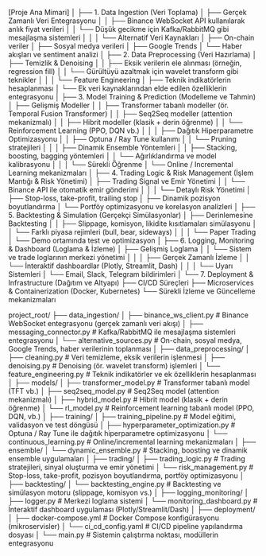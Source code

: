 [Proje Ana Mimari]
│
├── 1. Data Ingestion (Veri Toplama)
│     ├── Gerçek Zamanlı Veri Entegrasyonu
│     │     ├── Binance WebSocket API kullanılarak anlık fiyat verileri
│     │     └── Düşük gecikme için Kafka/RabbitMQ gibi mesajlaşma sistemleri
│     │
│     └── Alternatif Veri Kaynakları
│           ├── On-chain veriler
│           ├── Sosyal medya verileri
│           ├── Google Trends
│           └── Haber akışları ve sentiment analizi
│
├── 2. Data Preprocessing (Veri Hazırlama)
│     ├── Temizlik & Denoising
│     │     ├── Eksik verilerin ele alınması (örneğin, regression fill)
│     │     └── Gürültüyü azaltmak için wavelet transform gibi teknikler
│     │
│     └── Feature Engineering
│           ├── Teknik indikatörlerin hesaplanması
│           └── Ek veri kaynaklarından elde edilen özelliklerin entegrasyonu
│
├── 3. Model Training & Prediction (Modelleme ve Tahmin)
│     ├── Gelişmiş Modeller
│     │     ├── Transformer tabanlı modeller (ör. Temporal Fusion Transformer)
│     │     ├── Seq2Seq modeller (attention mekanizmalı)
│     │     ├── Hibrit modeller (klasik + derin öğrenme)
│     │     └── Reinforcement Learning (PPO, DQN vb.)
│     │
│     ├── Dağıtık Hiperparametre Optimizasyonu
│     │     ├── Optuna / Ray Tune kullanımı
│     │     └── Pruning stratejileri
│     │
│     ├── Dinamik Ensemble Yöntemleri
│     │     ├── Stacking, boosting, bagging yöntemleri
│     │     └── Ağırlıklandırma ve model kalibrasyonu
│     │
│     └── Sürekli Öğrenme
│           └── Online / Incremental Learning mekanizmaları
│
├── 4. Trading Logic & Risk Management (İşlem Mantığı & Risk Yönetimi)
│     ├── Trading Signal ve Emir Yönetimi
│     │     └── Binance API ile otomatik emir gönderimi
│     │
│     └── Detaylı Risk Yönetimi
│           ├── Stop-loss, take-profit, trailing stop
│           ├── Dinamik pozisyon boyutlandırma
│           └── Portföy optimizasyonu ve korelasyon analizleri
│
├── 5. Backtesting & Simulation (Gerçekçi Simülasyonlar)
│     ├── Derinlemesine Backtesting
│     │     ├── Slippage, komisyon, likidite kısıtlamaları simülasyonu
│     │     └── Farklı piyasa rejimleri (bull, bear, sideways)
│     │
│     └── Paper Trading
│           └── Demo ortamında test ve optimizasyon
│
├── 6. Logging, Monitoring & Dashboard (Loglama & İzleme)
│     ├── Gelişmiş Loglama
│     │     └── Sistem ve trade loglarının merkezi yönetimi
│     │
│     ├── Gerçek Zamanlı İzleme
│     │     └── İnteraktif dashboardlar (Plotly, Streamlit, Dash)
│     │
│     └── Uyarı Sistemleri
│           └── Email, Slack, Telegram bildirimleri
│
└── 7. Deployment & Infrastructure (Dağıtım ve Altyapı)
      ├── CI/CD Süreçleri
      ├── Microservices & Containerization (Docker, Kubernetes)
      └── Sürekli İzleme ve Güncelleme mekanizmaları


project_root/
├── data_ingestion/
│   ├── binance_ws_client.py         # Binance WebSocket entegrasyonu (gerçek zamanlı veri akışı)
│   ├── messaging_connector.py         # Kafka/RabbitMQ ile mesajlaşma sistemleri entegrasyonu
│   └── alternative_sources.py         # On-chain, sosyal medya, Google Trends, haber verilerinin toplanması
│
├── data_preprocessing/
│   ├── cleaning.py                    # Veri temizleme, eksik verilerin işlenmesi
│   ├── denoising.py                   # Denoising (ör. wavelet transform) işlemleri
│   └── feature_engineering.py         # Teknik indikatörler ve ek özelliklerin hesaplanması
│
├── models/
│   ├── transformer_model.py           # Transformer tabanlı model (TFT vb.)
│   ├── seq2seq_model.py               # Seq2Seq model (attention mekanizmalı)
│   ├── hybrid_model.py                # Hibrit model (klasik + derin öğrenme)
│   └── rl_model.py                    # Reinforcement learning tabanlı model (PPO, DQN, vb.)
│
├── training/
│   ├── training_pipeline.py           # Model eğitimi, validasyon ve test döngüsü
│   ├── hyperparameter_optimization.py # Optuna / Ray Tune ile dağıtık hiperparametre optimizasyonu
│   └── continuous_learning.py         # Online/incremental learning mekanizmaları
│
├── ensemble/
│   └── dynamic_ensemble.py            # Stacking, boosting ve dinamik ensemble uygulamaları
│
├── trading/
│   ├── trading_logic.py               # Trading stratejileri, sinyal oluşturma ve emir yönetimi
│   └── risk_management.py             # Stop-loss, take-profit, pozisyon boyutlandırma, portföy optimizasyonu
│
├── backtesting/
│   └── backtesting_engine.py          # Backtesting ve simülasyon motoru (slippage, komisyon vs.)
│
├── logging_monitoring/
│   ├── logger.py                      # Merkezi loglama sistemi
│   └── monitoring_dashboard.py        # İnteraktif dashboard uygulaması (Plotly/Streamlit/Dash)
│
├── deployment/
│   ├── docker-compose.yml             # Docker Compose konfigürasyonu (mikroservisler)
│   └── ci_cd_config.yaml              # CI/CD pipeline yapılandırma dosyası
│
└── main.py                            # Sistemin çalıştırma noktası, modüllerin entegrasyonu
